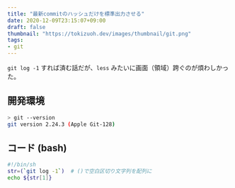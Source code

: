 ```yaml
---
title: "最新commitのハッシュだけを標準出力させる"
date: 2020-12-09T23:15:07+09:00
draft: false
thumbnail: "https://tokizuoh.dev/images/thumbnail/git.png"
tags:
- git
---
```

  
`git log -1` すれば済む話だが、`less` みたいに画面（領域）跨ぐのが煩わしかった。  
<!--more-->  
  
## 開発環境  
  
```bash
> git --version
git version 2.24.3 (Apple Git-128)
```
  
## コード (bash)
  
```bash
#!/bin/sh
str=(`git log -1`)  # ()で空白区切り文字列を配列に
echo ${str[1]}
```
  
